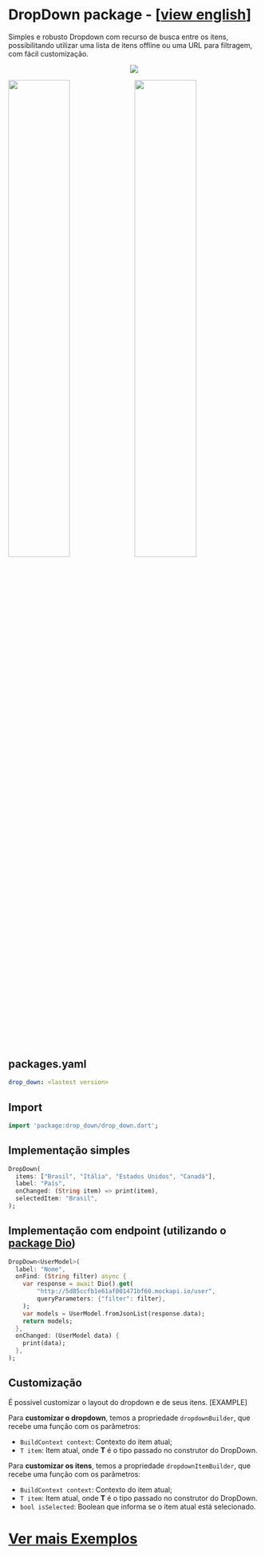 # DropDown package - [[view english](/README.md)]

Simples e robusto Dropdown com recurso de busca entre os itens, possibilitando utilizar uma lista de itens offline ou uma URL para filtragem, com fácil customização.
<center>

![](https://github.com/davidsdearaujo/drop_down/blob/master/screenshots/Screenshot_4.png?raw=true)
</center>
<img src="https://github.com/davidsdearaujo/drop_down/blob/master/screenshots/GIF_Endpoint.gif?raw=true" width="49.5%"/>
<img src="https://github.com/davidsdearaujo/drop_down/blob/master/screenshots/GIF_Custom_Layout.gif?raw=true" width="49.5%"/>


## packages.yaml
```yaml
drop_down: <lastest version>
```

## Import
```dart
import 'package:drop_down/drop_down.dart';
```

## Implementação simples
```dart
DropDown(
  items: ["Brasil", "Itália", "Estados Unidos", "Canadá"],
  label: "País",
  onChanged: (String item) => print(item),
  selectedItem: "Brasil",
);
```

## Implementação com endpoint (utilizando o [package Dio](https://pub.dev/packages/dio))
```dart
DropDown<UserModel>(
  label: "Nome",
  onFind: (String filter) async {
    var response = await Dio().get(
        "http://5d85ccfb1e61af001471bf60.mockapi.io/user",
        queryParameters: {"filter": filter},
    );
    var models = UserModel.fromJsonList(response.data);
    return models;
  },
  onChanged: (UserModel data) {
    print(data);
  },
);
```
## Customização
É possível customizar o layout do dropdown e de seus itens. [EXAMPLE]

Para **customizar o dropdown**, temos a propriedade `dropdownBuilder`, que recebe uma função com os parâmetros:
- `BuildContext context`: Contexto do item atual;
- `T item`: Item atual, onde **T** é o tipo passado no construtor do DropDown.

Para **customizar os itens**, temos a propriedade `dropdownItemBuilder`, que recebe uma função com os parâmetros:
- `BuildContext context`: Contexto do item atual;
- `T item`: Item atual, onde **T** é o tipo passado no construtor do DropDown.
- `bool isSelected`: Boolean que informa se o item atual está selecionado.

# [Ver mais Exemplos](https://github.com/davidsdearaujo/drop_down/tree/master/example)
